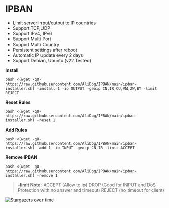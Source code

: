 # IPBAN

- Limit server input/output to IP countries
- Support TCP,UDP
- Support IPv4, IPv6
- Support Multi Port
- Support Multi Country
- Persistent settings after reboot
- Automatic IP update every 2 days
- Support Debian, Ubuntu (v22 Tested)

**Install**
```
bash <(wget -qO- https://raw.githubusercontent.com/AliDbg/IPBAN/main/ipban-installer.sh) -install 1 -io OUTPUT -geoip CN,IR,CU,VN,ZW,BY -limit REJECT
```

**Reset Rules**
```
bash <(wget -qO- https://raw.githubusercontent.com/AliDbg/IPBAN/main/ipban-installer.sh) -reset 1
```

**Add Rules**
```
bash <(wget -qO- https://raw.githubusercontent.com/AliDbg/IPBAN/main/ipban-installer.sh) -add 1 -io INPUT -geoip CN,IR -limit ACCEPT
```

**Remove IPBAN**
```
bash <(wget -qO- https://raw.githubusercontent.com/AliDbg/IPBAN/main/ipban-installer.sh) -remove 1
```
> **-limit Note:**  ACCEPT (Allow to ip) DROP (Good for INPUT and DoS Protection with no answer and timeout) REJECT (no timeout for client)

[![Stargazers over time](https://starchart.cc/AliDbg/IPBAN.svg)](https://starchart.cc/AliDbg/IPBAN)
